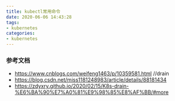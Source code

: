 ```yaml
---
title: kubectl常用命令
date: 2020-06-06 14:43:28
tags:
- kubernetes
categories:
- kubernetes
---
```


### 参考文档
- https://www.cnblogs.com/weifeng1463/p/10359581.html //drain
- https://blog.csdn.net/miss1181248983/article/details/88181434
- https://zdyxry.github.io/2020/02/15/K8s-drain-%E6%BA%90%E7%A0%81%E9%98%85%E8%AF%BB/#more
